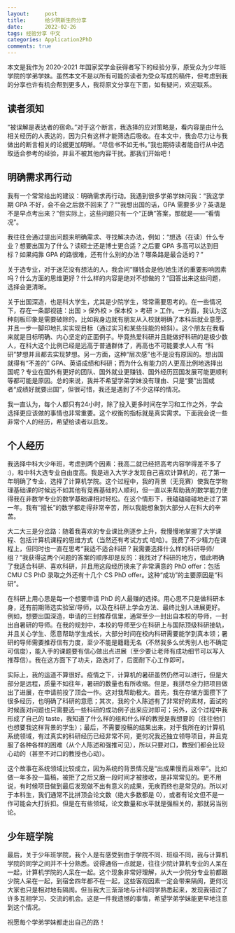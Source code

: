 ```yaml
---
layout:     post
title:      给少院新生的分享
date:       2022-02-26
tags: 经验分享 中文
categories: Application2PhD
comments: true
---
```


本文是我作为 2020-2021 年国家奖学金获得者写下的经验分享，原受众为少年班学院的学弟学妹。虽然本文不是以所有可能的读者为受众写成的稿件，但考虑到我的分享也许有机会帮到更多人，我将原文分享在下面，如有疑问，欢迎联系。

## 读者须知

“被误解是表达者的宿命。”对于这个断言，我选择的应对策略是，看内容是由什么相关经历的人表达的，因为只有这样才能筛选后吸收。在本文中，我会尽力让与我做出的断言相关的论据更加明晰。“尽信书不如无书。”我也期待读者能自行从中选取适合参考的经验，并且不被其他内容干扰。那我们开始吧！

## 明确需求再行动

我有一个常常给出的建议：明确需求再行动。我遇到很多学弟学妹问我：“我这学期 GPA 不好，会不会之后救不回来了？”“我想出国的话，GPA 需要多少？英语是不是早点考出来？”但实际上，这些问题只有一个“正确”答案，那就是——“看情况”。

我往往会通过提出问题来明确需求、寻找解决办法，例如：“想选（在读）什么专业？想要出国为了什么？读硕士还是博士更合适？之后要 GPA 多高可以达到目标？如果纯靠 GPA 的路很难，还有什么别的办法？哪条路是最合适的？”

关于选专业，对于迷茫没有想法的人，我会问“赚钱会是他/她生活的重要影响因素吗？什么方面的思维更好？什么样的内容是绝对不想做的？”回答出来这些问题，选择会更清晰。

关于出国深造，也是科大学生，尤其是少院学生，常常需要思考的。在一些情况下，存在一条鄙视链：出国 > 保外校 > 保本校 > 考研 > 工作。一方面，我认为这种刻板印象是需要破除的。比如我身边就有朋友从入校就明确了本科后就业意愿，并且一步一脚印地扎实实现目标（通过实习和某些技能的倾斜）。这个朋友在我看来就是目标明确、内心坚定的正面例子。毕竟热爱科研并且能做好科研的是极少数人，在科大这个比例已经是远高于普通群体了，再高也不可能要求人人有 “科研”梦想并且都去实现梦想。另一方面，这种“层次感”也不是没有原因的。想出国就得有“不差的” GPA、英语成绩和科研；而为什么有能力的人更高比例地选择出国呢？专业在国外有更好的团队、国外就业更赚钱、国外经历回国发展可能更顺利等都可能是原因。总的来说，我并不希望学弟学妹没有理由、只是“要”出国或者“成绩好就要出国”，但很可惜，我还是遇到了不少这样的情况。

我一直认为，每个人都只有24小时，除了投入更多时间在学习和工作之外，学会选择更应该做的事情也非常重要。这个权衡的指标就是真实需求。下面我会说一些非常个人的经历，希望给读者以启发。

## 个人经历

我选择中科大少年班，考虑到两个因素：我高二就已经把高考内容学得差不多了 :)，和中科大选专业自由度高。我是进入大学才发现自己喜欢计算机的，花了第一年明确了专业，选择了计算机学院。这个过程中，我的背景（无竞赛）使我在学物理基础课的时候远不如其他有竞赛基础的人顺利，但一直以来帮助我的数学能力使得我在非数学专业的数学基础课相对轻松。在这个情形下，我磕磕碰碰地走过了第一年。我有“擅长”的数学都走得非常辛苦，所以我能想象到大部分人在科大的辛苦。

大二大三是分岔路：随着我喜欢的专业课比例逐步上升，我慢慢地掌握了大学课程、包括计算机课程的思维方式（当然还有考试方式 哈哈）。我费了不少精力在课程上，但同时也一直在思考“我适不适合科研？我需要选择什么样的科研导师/组？”我获得这两个问题的答案的顺序却是反的：我找对了科研的地方，借此明确了我适合科研、喜欢科研，并且用这段经历换来了非常满意的 PhD offer：包括 CMU CS PhD 录取之外还有十几个 CS PhD offer。这种“成功”的主要原因是“科研”。

在科研上用心思是每一个想要申请 PhD 的人最赚的选择。用心思不只是做科研本身，还有前期筛选实验室/导师，以及在科研上学会方法、最终比别人进展更好。例如，想要出国深造，申请的三封推荐信里，通常至少一封出自本校的导师，一封出自暑研的导师。在我的规划中，本校的导师至少在科研上与国际顶级科研接轨，并且关心学生、愿意帮助学生成长，大部分时间在校内科研需要能学到真本领；暑研的导师需要推荐信有力度，至少不能是籍籍无名（不然我多么优秀别人也不确定可信度），能入手的课题要有信心做出点进展（至少要让老师有成功细节可以写入推荐信）。我在这方面下了功夫，路选对了，后面耐下心工作即可。

实际上，我的运道不算很好。疫情之下，计算机的暑研虽然仍然可以进行，但是大部分是远程，质量不如往年，暑研的数量也有所收缩。但是，我拼尽全力把项目做出了进展，在申请前投了顶会一作。这对我帮助极大。首先，我在存储方面攒下了很多经历，也明确了科研的意愿；其次，我的个人陈述有了非常好的素材，面试的时候面对问题也只需要选一些科研的成功例子出来应对即可；另外，这个过程中我形成了自己的 taste，我知道了什么样的组和什么样的教授是我想要的（往往他们也想要我这样背景的学生）；最后，不需要投稿的结果出来，对于我所在的计算机系统领域，有过真实的科研经历已经非常不同，更何况我还独立领导项目，并且克服了各种各样的困难（从个人陈述和强推可见），所以只要对口，教授们都会比较心动的（甚至不对口的教授也心动）。

这个故事在系统领域比较成立，因为系统的背景情况是“出成果慢而且艰辛”。比如做一年多投一篇稿，被拒了之后又磨一段时间才被接收，是非常常见的。更不用说，有时候项目做到最后发现做不出有意义的成果，无疾而终也是常见的。所以对于本科生，我们通常不比拼顶会论文数（绝大多数都是 0），或者有论文但不是一作可能会大打折扣。但是在有些领域，论文数量和水平就是强相关的，那就另当别论。

## 少年班学院

最后，关于少年班学院，我个人是有感受到由于学院不同、班级不同，我与计算机学院的同学之间并不十分熟悉。说得通俗一点就是，往往少院计算机专业的人呆在一起，计算机学院的人呆在一起。这个现象非常好理解，从大一少院分专业前都跟少院人呆在一起，到宿舍四年都不在一起，这些客观因素一定会带来隔阂，更何况大家也只是相对地有隔阂。但当我大三渐渐地与计科同学熟悉起来，发现我错过了许多互相学习、交流的机会。这是一件我遗憾的事情，希望学弟学妹能更早地注意到这个情况。

祝愿每个学弟学妹都走出自己的路！
